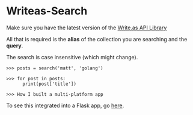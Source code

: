 # Writeas-Search

Make sure you have the latest version of the [Write.as API Library](https://github.com/cjeller1592/Writeas-API)

All that is required is the **alias** of the collection you are searching and the **query**. 

The search is case insensitive (which might change). 

```
>>> posts = search('matt', 'golang')

>>> for post in posts:
      print(post['title'])
  
>>> How I built a multi-platform app
```

To see this integrated into a Flask app, go [here](https://wa-search.glitch.me).
